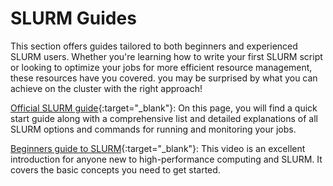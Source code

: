 # SLURM Guides

This section offers guides tailored to both beginners and experienced SLURM users. Whether you're learning how to write your first SLURM script or looking to optimize your jobs for more efficient resource management, these resources have you covered. you may be surprised by what you can achieve on the cluster with the right approach!

[Official SLURM guide](https://slurm.schedmd.com/){:target="_blank"}: On this page, you will find a quick start guide along with a comprehensive list and detailed explanations of all SLURM options and commands for running and monitoring your jobs.

[Beginners guide to SLURM](https://www.youtube.com/watch?v=51SyuTBk72k&list=PLkUZ3tWPPcGepztlHOgOn5R51uh2wYNBm&index=7){:target="_blank"}: This video is an excellent introduction for anyone new to high-performance computing and SLURM. It covers the basic concepts you need to get started.
